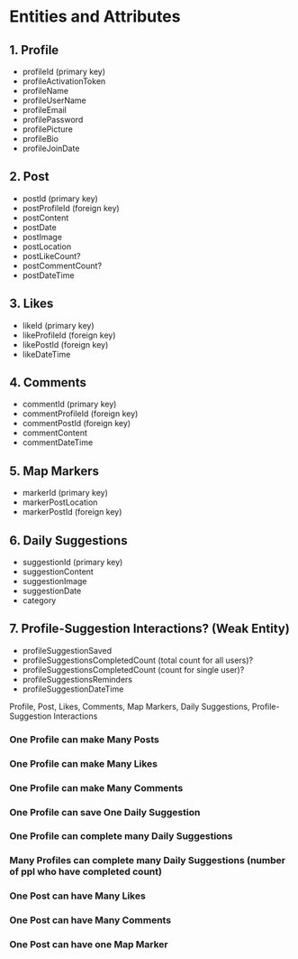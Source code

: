 # Entities and Attributes
## 1. Profile
* profileId (primary key)
* profileActivationToken
* profileName
* profileUserName
* profileEmail
* profilePassword
* profilePicture
* profileBio
* profileJoinDate

## 2. Post
* postId (primary key)
* postProfileId (foreign key)
* postContent
* postDate
* postImage
* postLocation
* postLikeCount?
* postCommentCount?
* postDateTime

## 3. Likes
* likeId (primary key)
* likeProfileId (foreign key)
* likePostId (foreign key)
* likeDateTime

## 4. Comments
* commentId (primary key)
* commentProfileId (foreign key)
* commentPostId (foreign key)
* commentContent
* commentDateTime

## 5. Map Markers
* markerId (primary key)
* markerPostLocation
* markerPostId (foreign key)

## 6. Daily Suggestions
* suggestionId (primary key)
* suggestionContent
* suggestionImage
* suggestionDate
* category

## 7. Profile-Suggestion Interactions? (Weak Entity)
* profileSuggestionSaved
* profileSuggestionsCompletedCount (total count for all users)?
* profileSuggestionsCompletedCount (count for single user)?
* profileSuggestionsReminders
* profileSuggestionDateTime

Profile, Post, Likes, Comments, Map Markers, Daily Suggestions, Profile-Suggestion Interactions

### One Profile can make Many Posts
### One Profile can make Many Likes
### One Profile can make Many Comments
### One Profile can save One Daily Suggestion
### One Profile can complete many Daily Suggestions
### Many Profiles can complete many Daily Suggestions (number of ppl who have completed count)
### One Post can have Many Likes
### One Post can have Many Comments
### One Post can have one Map Marker
